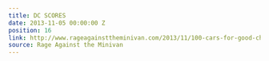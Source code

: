 ```yaml
---
title: DC SCORES
date: 2013-11-05 00:00:00 Z
position: 16
link: http://www.rageagainsttheminivan.com/2013/11/100-cars-for-good-charity-highlight-dc.html
source: Rage Against the Minivan
---
```


